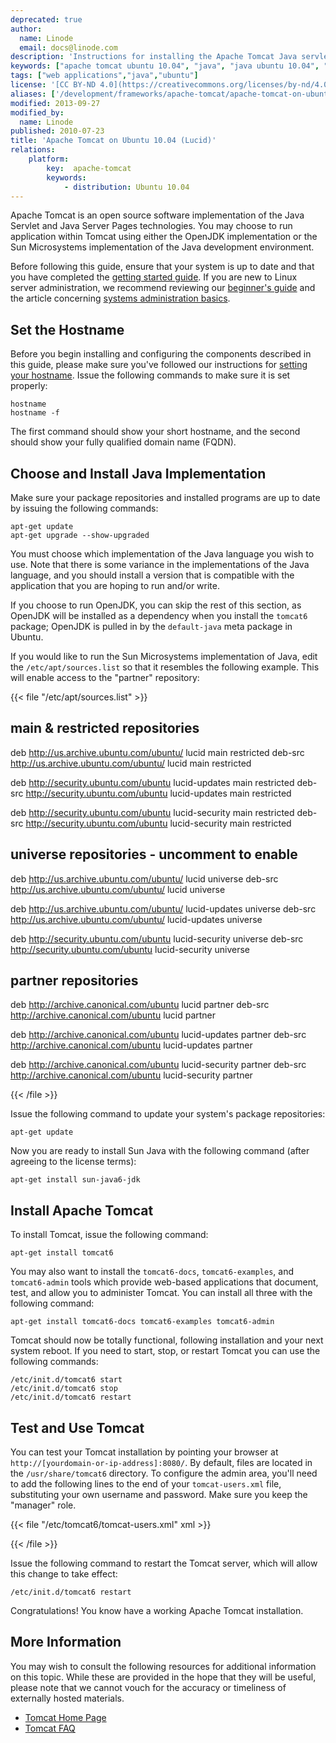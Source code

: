 ```yaml
---
deprecated: true
author:
  name: Linode
  email: docs@linode.com
description: 'Instructions for installing the Apache Tomcat Java servlet engine on Ubuntu 10.04 (Lucid).'
keywords: ["apache tomcat ubuntu 10.04", "java", "java ubuntu 10.04", "java servlets ubuntu lucid", "java ubuntu"]
tags: ["web applications","java","ubuntu"]
license: '[CC BY-ND 4.0](https://creativecommons.org/licenses/by-nd/4.0)'
aliases: ['/development/frameworks/apache-tomcat/apache-tomcat-on-ubuntu-10-04-lucid/','/development/frameworks/apache-tomcat-on-ubuntu-10-04-lucid/','/websites/frameworks/apache-tomcat-on-ubuntu-10-04-lucid/','/frameworks/apache-tomcat/ubuntu-10-04-lucid/']
modified: 2013-09-27
modified_by:
  name: Linode
published: 2010-07-23
title: 'Apache Tomcat on Ubuntu 10.04 (Lucid)'
relations:
    platform:
        key:  apache-tomcat
        keywords:
            - distribution: Ubuntu 10.04
---
```




Apache Tomcat is an open source software implementation of the Java Servlet and Java Server Pages technologies. You may choose to run application within Tomcat using either the OpenJDK implementation or the Sun Microsystems implementation of the Java development environment.

Before following this guide, ensure that your system is up to date and that you have completed the [getting started guide](/docs/getting-started/). If you are new to Linux server administration, we recommend reviewing our [beginner's guide](/docs/beginners-guide/) and the article concerning [systems administration basics](/docs/using-linux/administration-basics).

## Set the Hostname

Before you begin installing and configuring the components described in this guide, please make sure you've followed our instructions for [setting your hostname](/docs/getting-started#setting-the-hostname). Issue the following commands to make sure it is set properly:

    hostname
    hostname -f

The first command should show your short hostname, and the second should show your fully qualified domain name (FQDN).

## Choose and Install Java Implementation

Make sure your package repositories and installed programs are up to date by issuing the following commands:

    apt-get update
    apt-get upgrade --show-upgraded

You must choose which implementation of the Java language you wish to use. Note that there is some variance in the implementations of the Java language, and you should install a version that is compatible with the application that you are hoping to run and/or write.

If you choose to run OpenJDK, you can skip the rest of this section, as OpenJDK will be installed as a dependency when you install the `tomcat6` package; OpenJDK is pulled in by the `default-java` meta package in Ubuntu.

If you would like to run the Sun Microsystems implementation of Java, edit the `/etc/apt/sources.list` so that it resembles the following example. This will enable access to the "partner" repository:

{{< file "/etc/apt/sources.list" >}}
## main & restricted repositories
deb http://us.archive.ubuntu.com/ubuntu/ lucid main restricted
deb-src http://us.archive.ubuntu.com/ubuntu/ lucid main restricted

deb http://security.ubuntu.com/ubuntu lucid-updates main restricted
deb-src http://security.ubuntu.com/ubuntu lucid-updates main restricted

deb http://security.ubuntu.com/ubuntu lucid-security main restricted
deb-src http://security.ubuntu.com/ubuntu lucid-security main restricted

## universe repositories - uncomment to enable
deb http://us.archive.ubuntu.com/ubuntu/ lucid universe
deb-src http://us.archive.ubuntu.com/ubuntu/ lucid universe

deb http://us.archive.ubuntu.com/ubuntu/ lucid-updates universe
deb-src http://us.archive.ubuntu.com/ubuntu/ lucid-updates universe

deb http://security.ubuntu.com/ubuntu lucid-security universe
deb-src http://security.ubuntu.com/ubuntu lucid-security universe

## partner repositories
deb http://archive.canonical.com/ubuntu lucid partner
deb-src http://archive.canonical.com/ubuntu lucid partner

deb http://archive.canonical.com/ubuntu lucid-updates partner
deb-src http://archive.canonical.com/ubuntu lucid-updates partner

deb http://archive.canonical.com/ubuntu lucid-security partner
deb-src http://archive.canonical.com/ubuntu lucid-security partner

{{< /file >}}


Issue the following command to update your system's package repositories:

    apt-get update

Now you are ready to install Sun Java with the following command (after agreeing to the license terms):

    apt-get install sun-java6-jdk

## Install Apache Tomcat

To install Tomcat, issue the following command:

    apt-get install tomcat6

You may also want to install the `tomcat6-docs`, `tomcat6-examples`, and `tomcat6-admin` tools which provide web-based applications that document, test, and allow you to administer Tomcat. You can install all three with the following command:

    apt-get install tomcat6-docs tomcat6-examples tomcat6-admin

Tomcat should now be totally functional, following installation and your next system reboot. If you need to start, stop, or restart Tomcat you can use the following commands:

    /etc/init.d/tomcat6 start
    /etc/init.d/tomcat6 stop
    /etc/init.d/tomcat6 restart

## Test and Use Tomcat

You can test your Tomcat installation by pointing your browser at `http://[yourdomain-or-ip-address]:8080/`. By default, files are located in the `/usr/share/tomcat6` directory. To configure the admin area, you'll need to add the following lines to the end of your `tomcat-users.xml` file, substituting your own username and password. Make sure you keep the "manager" role.

{{< file "/etc/tomcat6/tomcat-users.xml" xml >}}
<role rolename="manager"/>
<user username="username" password="examplemorris" roles="manager"/>

{{< /file >}}


Issue the following command to restart the Tomcat server, which will allow this change to take effect:

    /etc/init.d/tomcat6 restart

Congratulations! You know have a working Apache Tomcat installation.

## More Information

You may wish to consult the following resources for additional information on this topic. While these are provided in the hope that they will be useful, please note that we cannot vouch for the accuracy or timeliness of externally hosted materials.

- [Tomcat Home Page](http://tomcat.apache.org/)
- [Tomcat FAQ](http://wiki.apache.org/tomcat/FAQ)




